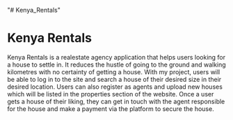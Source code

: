 "# Kenya_Rentals" 

# Kenya Rentals
Kenya Rentals is a realestate agency application that helps users looking for a house to settle in. It reduces the hustle of 
going to the ground and walking kilometres with no certainty of getting a house. With my project, users will be able to log 
in to the site and search a house of their desired size in their desired location. Users can also register as agents and upload new houses which will be listed in the properties section of the website. Once a user gets a house of their liking, they can get in touch with the agent responsible for the house and make a payment via the platform to secure the house.

